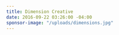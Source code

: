 ```yaml
---
title: Dimension Creative
date: 2016-09-22 03:26:00 -04:00
sponsor-image: "/uploads/dimensions.jpg"
---
```


